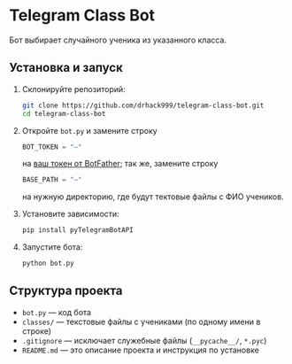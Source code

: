 # Telegram Class Bot

Бот выбирает случайного ученика из указанного класса.

## Установка и запуск

1. Склонируйте репозиторий:
   ```bash
   git clone https://github.com/drhack999/telegram-class-bot.git
   cd telegram-class-bot
   ```
2. Откройте `bot.py` и замените строку
   ```python
   BOT_TOKEN = "—"
   ```
   на [ваш токен от BotFather](https://chatlabs.ru/botfather-instrukcziya-komandy-nastrojki/);
   так же, замените строку 
      ```python
   BASE_PATH = "—"
   ```
    на нужную директорию, где будут тектовые файлы с ФИО учеников.

3. Установите зависимости:
   ```bash
   pip install pyTelegramBotAPI
   ```

4. Запустите бота:
   ```bash
   python bot.py
   ```

## Структура проекта

- `bot.py` — код бота  
- `classes/` — текстовые файлы с учениками (по одному имени в строке)  
- `.gitignore` — исключает служебные файлы (`__pycache__/`, `*.pyc`)  
- `README.md` — это описание проекта и инструкция по установке  
